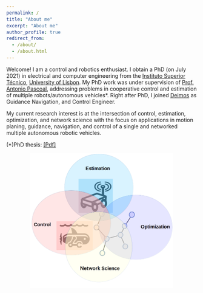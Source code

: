 ```yaml
---
permalink: /
title: "About me"
excerpt: "About me"
author_profile: true
redirect_from: 
  - /about/
  - /about.html
---
```

<meta name="google-site-verification" content="IDTplBCijCUnJEesk3uOXKQKJ7BboaQqEFIEmlTQ_UE" />

Welcome! I am a control and robotics enthusiast. I obtain a PhD (on July 2021) in electrical and computer engineering from the [Instituto Superior Técnico](https://tecnico.ulisboa.pt/en/), [University of Lisbon](https://www.ulisboa.pt/en). My PhD work was under supervision of [Prof. Antonio Pascoal](https://www.antoniopascoal.com/about-me), addressing problems in cooperative control and estimation of multiple robots/autonomous vehicles*. Right after PhD, I joined [Deimos](https://elecnor-deimos.com/clearspace/) as Guidance Navigation, and Control Engineer.

My current research interest is at the intersection of control, estimation, optimization, and network science with the focus on applications in motion planing, guidance, navigation, and control of a single and networked multiple autonomous robotic vehicles.

(*)PhD thesis: [[Pdf]](/files/pdf/research/Hung_PHDThesis_full.pdf)

<img src="/images/researcharea.png" width="75%" style="display: block; margin: auto;" />

